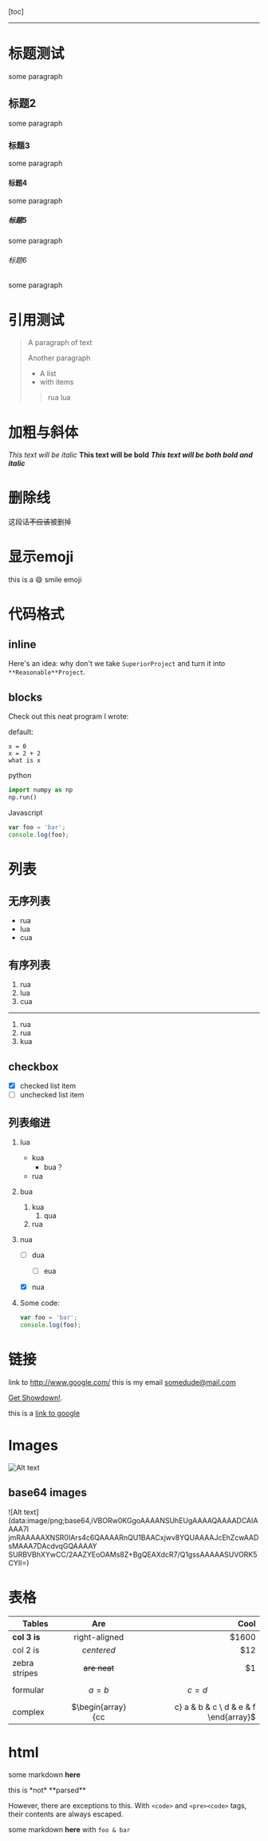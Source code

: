 [toc]

---



# 标题测试

some paragraph

## 标题2

some paragraph

### 标题3

some paragraph

#### 标题4

some paragraph

##### 标题5

some paragraph

###### 标题6

some paragraph



# 引用测试

> A paragraph of text
>
> Another paragraph
>
> - A list
> - with items
> > rua
> > lua


# 加粗与斜体
*This text will be italic*
**This text will be bold**
***This text will be both bold and italic***

# 删除线
这段话~~不应该~~被删掉

# 显示emoji
this is a :smile: smile emoji

# 代码格式

## inline

Here's an idea: why don't we take `SuperiorProject` and turn it into `**Reasonable**Project`.

## blocks
Check out this neat program I wrote:

default:
```
x = 0
x = 2 + 2
what is x
```

python
```python
import numpy as np
np.run()
```

Javascript
```js
var foo = 'bar';
console.log(foo);
```

# 列表
## 无序列表
* rua
* lua
* cua

## 有序列表
1. rua
2. lua
3. cua

---

1. rua
1. rua
1. kua

## checkbox
 - [x] checked list item
 - [ ] unchecked list item

## 列表缩进
1. lua
	* kua
		* bua？
	* rua
1. bua
	1. kua
		1. qua
	2. rua
2. nua
	- [ ] dua
		
		- [ ] eua
		
	- [x] nua
1.  Some code:

    ```js
    var foo = 'bar';
    console.log(foo);
    ```

# 链接
link to <http://www.google.com/>
this is my email <somedude@mail.com>

[Get Showdown!](https://github.com/showdownjs/showdown).

this is a [link to google][1]

[1]: www.google.com


# Images
![Alt text](https://tse3-mm.cn.bing.net/th/id/OIP.z2PaGkEWlzHLdNKXS3BuOAHaEo?w=201&h=125&c=7&o=5&dpr=2&pid=1.7 "title")

## base64 images
![Alt text](data:image/png;base64,iVBORw0KGgoAAAANSUhEUgAAAAQAAAADCAIAAAA7l
jmRAAAAAXNSR0IArs4c6QAAAARnQU1BAACxjwv8YQUAAAAJcEhZcwAADsMAAA7DAcdvqGQAAAAY
SURBVBhXYwCC/2AAZYEoOAMs8Z+BgQEAXdcR7/Q1gssAAAAASUVORK5CYII=)

# 表格
| Tables        | Are           | Cool  |
| ------------- |:-------------:| -----:|
| **col 3 is**  | right-aligned | $1600 |
| col 2 is      | *centered*    |   $12 |
| zebra stripes | ~~are neat~~  |    $1 |
|formular|$a=b$|$$c=d$$|
|complex|$\begin{array}{cc|c} a & b & c \\ d & e & f \end{array}$|end|

# html
some markdown **here**

<div>this is *not* **parsed**</div>

However, there are exceptions to this. With `<code>` and `<pre><code>` tags, their contents are always escaped.

some markdown **here** with <code>foo & bar <baz></baz></code>

